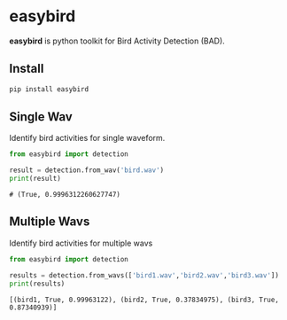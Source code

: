 # easybird
**easybird** is python toolkit for Bird Activity Detection (BAD).

## Install
```bash
pip install easybird
```

## Single Wav
Identify bird activities for single waveform.
```python
from easybird import detection

result = detection.from_wav('bird.wav')
print(result)
```
```
# (True, 0.9996312260627747)
```

## Multiple Wavs
Identify bird activities for multiple wavs
```python
from easybird import detection

results = detection.from_wavs(['bird1.wav','bird2.wav','bird3.wav'])
print(results)
```
```
[(bird1, True, 0.99963122), (bird2, True, 0.37834975), (bird3, True, 0.87340939)]
```